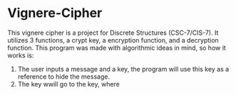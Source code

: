 # Vignere-Cipher
This vignere cipher is a project for Discrete Structures (CSC-7/CIS-7). It utilizes 3 functions, a crypt key, a encryption function, and a decryption function. This program was made with algorithmic ideas in mind, so how it works is:

1. The user inputs a message and a key, the program will use this key as a reference to hide the message.
2. The key wwill go to the key, where 
